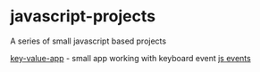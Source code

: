 # javascript-projects

A series of small javascript based projects

[key-value-app](./key-value-app) - small app working with keyboard event
[js events](./js-events)
